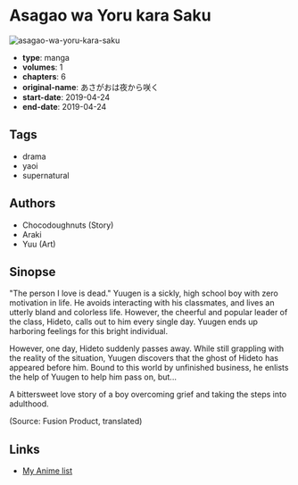 # Asagao wa Yoru kara Saku

![asagao-wa-yoru-kara-saku](https://cdn.myanimelist.net/images/manga/3/246385.jpg)

-   **type**: manga
-   **volumes**: 1
-   **chapters**: 6
-   **original-name**: あさがおは夜から咲く
-   **start-date**: 2019-04-24
-   **end-date**: 2019-04-24

## Tags

-   drama
-   yaoi
-   supernatural

## Authors

-   Chocodoughnuts (Story)
-   Araki
-   Yuu (Art)

## Sinopse

"The person I love is dead." Yuugen is a sickly, high school boy with zero motivation in life. He avoids interacting with his classmates, and lives an utterly bland and colorless life. However, the cheerful and popular leader of the class, Hideto, calls out to him every single day. Yuugen ends up harboring feelings for this bright individual.

However, one day, Hideto suddenly passes away. While still grappling with the reality of the situation, Yuugen discovers that the ghost of Hideto has appeared before him. Bound to this world by unfinished business, he enlists the help of Yuugen to help him pass on, but...

A bittersweet love story of a boy overcoming grief and taking the steps into adulthood.

(Source: Fusion Product, translated)

## Links

-   [My Anime list](https://myanimelist.net/manga/137625/Asagao_wa_Yoru_kara_Saku)
